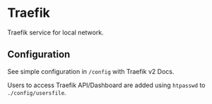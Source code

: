 # Traefik
Traefik service for local network.

## Configuration
See simple configuration in `/config` with Traefik v2 Docs.

Users to access Traefik API/Dashboard are added using `htpasswd` to 
`./config/usersfile`.

